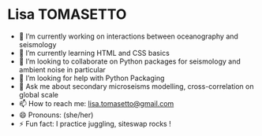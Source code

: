 # Lisa TOMASETTO 

- 🔭 I’m currently working on interactions between oceanography and seismology
- 🌱 I’m currently learning HTML and CSS basics
- 👯 I’m looking to collaborate on Python packages for seismology and ambient noise in particular 
- 🤔 I’m looking for help with Python Packaging
- 💬 Ask me about secondary microseisms modelling, cross-correlation on global scale
- 📫 How to reach me: lisa.tomasetto@gmail.com
- 😄 Pronouns: (she/her)
- ⚡ Fun fact: I practice juggling, siteswap rocks !
<!--
**lystom/lystom** is a ✨ _special_ ✨ repository because its `README.md` (this file) appears on your GitHub profile.

Here are some ideas to get you started:

- 🔭 I’m currently working on ...
- 🌱 I’m currently learning ...
- 👯 I’m looking to collaborate on ...
- 🤔 I’m looking for help with ...
- 💬 Ask me about ...
- 📫 How to reach me: ...
- 😄 Pronouns: ...
- ⚡ Fun fact: ...
-->
